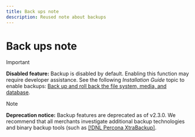```yaml
---
title: Back ups note
description: Reused note about backups
---
```

# Back ups note

>[!IMPORTANT]
>
>**Disabled feature:** Backup is disabled by default. Enabling this function may require developer assistance. See the following _Installation Guide_ topic to enable backups: [Back up and roll back the file system, media, and database](https://experienceleague.adobe.com/docs/commerce-operations/installation-guide/tutorials/backup.html).

>[!NOTE]
>
>**Deprecation notice:** Backup features are deprecated as of v2.3.0. We recommend that all merchants investigate additional backup technologies and binary backup tools (such as [[!DNL Percona XtraBackup]](https://www.percona.com/software/mysql-database/percona-xtrabackup).
